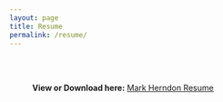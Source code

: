 ```yaml
---
layout: page
title: Resume
permalink: /resume/
---
```




<div style="margin-left: 40px;">

<br><br>

  <p><strong>View or Download here:</strong> 
    <a href="/files/rmherndon_resume_1.pdf" target="_blank">Mark Herndon Resume</a>
  </p> 

</div>
